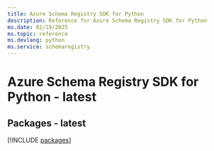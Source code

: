 ```yaml
---
title: Azure Schema Registry SDK for Python
description: Reference for Azure Schema Registry SDK for Python
ms.date: 02/19/2025
ms.topic: reference
ms.devlang: python
ms.service: schemaregistry
---
```

# Azure Schema Registry SDK for Python - latest
## Packages - latest
[!INCLUDE [packages](schema-registry-index.md)]